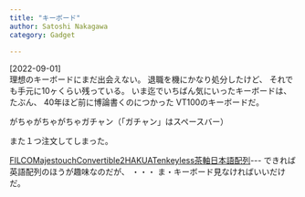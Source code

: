 ```yaml
---
title: "キーボード"
author: Satoshi Nakagawa
category: Gadget

---
```


[2022-09-01]  
 理想のキーボードにまだ出会えない。
退職を機にかなり処分したけど、
それでも手元に10ヶくらい残っている。
いま迄でいちばん気にいったキーボードは、
たぶん、
40年ほど前に博論書くのにつかった VT100のキーボードだ。

 がちゃがちゃがちゃガチャン（「ガチャン」はスペースバー）

 また１つ注文してしまった。

[FILCOMajestouchConvertible2HAKUATenkeyless茶軸日本語配列](https://www.amazon.co.jp/gp/product/B091XYBTSC/ref=ox_sc_act_title_1?smid=AN1VRQENFRJN5&psc=1)---
できれば英語配列のほうが趣味なのだが、
・・・
ま・キーボード見なければいいだけだ。

